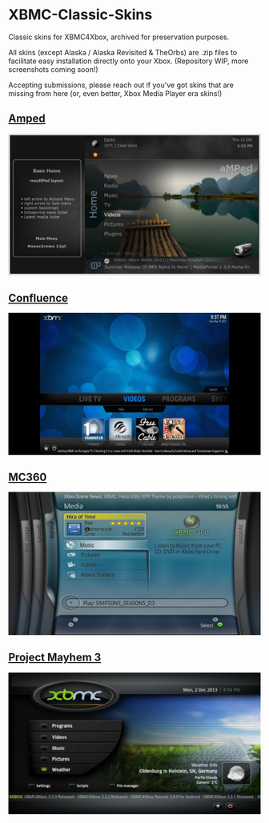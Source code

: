 # XBMC-Classic-Skins
Classic skins for XBMC4Xbox, archived for preservation purposes.

All skins (except Alaska / Alaska Revisited & TheOrbs) are .zip files to facilitate easy installation directly onto your Xbox. (Repository WIP, more screenshots coming soon!)

Accepting submissions, please reach out if you've got skins that are missing from here (or, even better, Xbox Media Player era skins!)

## [Amped](https://github.com/faithvoid/XBMC-Classic-Skins/raw/refs/heads/main/skin/amped.zip)
![](screenshots/amped.jpg)

## [Confluence](https://github.com/faithvoid/XBMC-Classic-Skins/raw/refs/heads/main/skin/Confluence.zip)
![](screenshots/confluence.jpg)

## [MC360](https://github.com/faithvoid/XBMC-Classic-Skins/raw/refs/heads/main/skin/MC360.zip)
![](screenshots/mc360.jpg)

## [Project Mayhem 3](<https://github.com/faithvoid/XBMC-Classic-Skins/raw/refs/heads/main/skin/Project Mayhem III.zip>)
![](screenshots/projectmayhem3.jpg)
